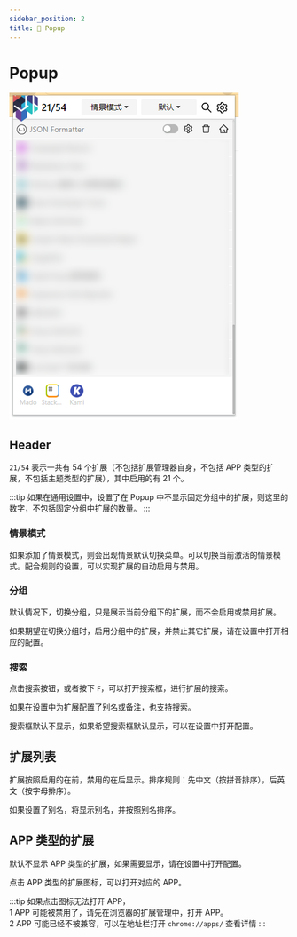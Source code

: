 ```yaml
---
sidebar_position: 2
title: 📜 Popup
---
```


# Popup

![popup](./img/2023-08-19-17-38-47.png)

## Header

`21/54` 表示一共有 54 个扩展（不包括扩展管理器自身，不包括 APP 类型的扩展，不包括主题类型的扩展），其中启用的有 21 个。

:::tip
如果在通用设置中，设置了在 Popup 中不显示固定分组中的扩展，则这里的数字，不包括固定分组中扩展的数量。
:::

### 情景模式

如果添加了情景模式，则会出现情景默认切换菜单。可以切换当前激活的情景模式。配合规则的设置，可以实现扩展的自动启用与禁用。

### 分组

默认情况下，切换分组，只是展示当前分组下的扩展，而不会启用或禁用扩展。

如果期望在切换分组时，启用分组中的扩展，并禁止其它扩展，请在设置中打开相应的配置。

### 搜索

点击搜索按钮，或者按下 `F`，可以打开搜索框，进行扩展的搜索。

如果在设置中为扩展配置了别名或备注，也支持搜索。

搜索框默认不显示，如果希望搜索框默认显示，可以在设置中打开配置。

## 扩展列表

扩展按照启用的在前，禁用的在后显示。排序规则：先中文（按拼音排序），后英文（按字母排序）。

如果设置了别名，将显示别名，并按照别名排序。

## APP 类型的扩展

默认不显示 APP 类型的扩展，如果需要显示，请在设置中打开配置。

点击 APP 类型的扩展图标，可以打开对应的 APP。

:::tip
如果点击图标无法打开 APP，  
1 APP 可能被禁用了，请先在浏览器的扩展管理中，打开 APP。  
2 APP 可能已经不被兼容，可以在地址栏打开 `chrome://apps/` 查看详情
:::
